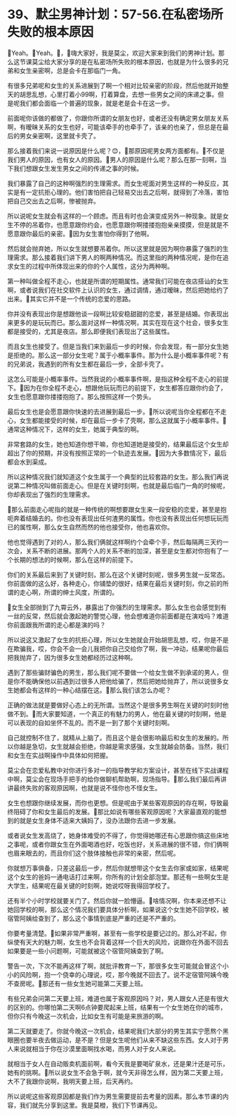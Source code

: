 # 39、默尘男神计划：57-56.在私密场所失败的根本原因

🎼Yeah。🎼Yeah。🎼，🎼嗨大家好，我是莫尘，欢迎大家来到我们的男神计划。那么这节课莫尘给大家分享的是在私密场所失败的根本原因，也就是为什么很多的兄弟和女生亲密啊，总是会卡在那临门一角。

有很多兄弟呢和女生的关系进展到了啊一个相对比较亲密的阶段，然后他就开始整天的胡思乱想，心里打着小99啊，打着算盘，去想一些男女之间的床递之事。但是呢我们都会面临一个普遍的现象，就是老是会卡在这一步。

前面呢你该做的都做了，你跟你所谓的女朋友也好，或者还没有确定男女朋友关系啊，有暧昧关系的女生也好，可能该牵手的也牵手了，该亲的也亲了，但总是在最后的男女亲密啊，这里就卡壳了。

那么接着我们来说一说原因是什么呢？😊，🎼那原因呢男女两方面都有。🎼不仅是我们男人的原因，也有女人的原因。🎼男人的原因是什么呢？那么在那一刻啊，当下我们想跟女生发生男女之间的传递之事的时候。

我们暴露了自己的这种啊强烈的生理需求。而女生呢面对男生这样的一种反应，其实是有一定抗拒心理的。他们害怕把自己轻易交出去之后啊，就得到了冷落，害怕把自己交出去之后啊，惨被抛弃。

所以说呢女生就会有这样的一个顾虑。而且有时也会演变成另外一种现象。就是女生不停的吊着你，也愿意跟你约会，也愿意跟你啊搂搂抱抱亲亲摸摸，但是就是不愿意跟你最后的亲密。🎼因为女生害怕你得到了他啊。

然后就会抛弃她，所以女生就想要吊着你。所以这里就是因为啊你暴露了强烈的生理需求。那么接着我们讲下男人的啊两种情况。而这里指的两种情况呢，是你在追求女生的过程中所体现出来的你的个人属性，这分为两种啊。

第一种叫做全程不走心，也就是所谓的短期属性。通常我们可能在夜店搭讪的女生啊，或者说我们在社交软件上认识的女生，通过调情，通过暧昧，然后把她给约了出来。🎼其实它并不是一个传统的恋爱的思路。

你并没有表现出你是想跟他谈一段啊比较安稳甜甜的恋爱，甚至是结婚。你表现出来更多的是玩玩而已。那么面对这样一种情况啊，其实在现在这个社会，很多女生都是接受的，尤其是夜店。那么即便我们表现出了这些属性。

而且女生也接受了。但是当我们来到最后一步的时候，你会发现，有一部分女生她是拒绝的。那么这一部分女生呢？属于小概率事件。那为什么是小概率事件呢？有的兄弟说，我遇到的所有女生都在最后一步，全部卡壳了。

这怎么可能是小概率事件。当然我说的小概率事件啊，是指这种全程不走心的前提下。🎼因为在你全程不走心，想跟他玩玩而已的前提下，女生都答应跟你约会了，女生也愿意跟你搂搂抱抱了。那么按照这样一个势头。

最后女生也是会愿意跟你快速的去进展到最后一步。🎼所以说呢当你全程都在不走心，女生都能接受的时候，却在最后一步卡了壳啊，那么这就属于小概率事件。🎼通常这种情况下，这样的女生，她属于典型的啊。

非常套路的女生，她也知道你想干嘛，你也知道她是接受的，结果最后这个女生却超出了你的预期，并没有按照正常的一个轨迹去发展。🎼因为大多数情况下，最后都会水到渠成。

所以这种情况我们就知道这个女生属于一个典型的比较套路的女生。那么我们再说说第二种情况叫做前面走心。但是在关键时刻啊，也就是最后临门一角的时候呢，你却表现出了强烈的生理需求。

🎼那么前面走心呢指的就是一种传统的啊想要跟女生来一段安稳的恋爱，甚至是抱呃奔着结婚去的。你也没有表现出任何渣男的属性。你也没有表现出任何想玩玩而已的属性啊，那么女生自然而然的他也接受你，他也喜欢你。

他也觉得遇到了对的人，那么我们俩就这样啊约个会牵个手，然后每隔两三天约一次会，关系不断的进展。那两个人的关系不断的加深，甚至是女生都对你抱有了一个长期的想法的时候啊，那么在这样的前提下。

你们的关系最后来到了关键时刻，那么在这个关键时刻呢，很多男生就一反常态。你前面做的这么好，各种走心，你铺垫的很好，结果在最后关键时刻，你之前的所谓的走心啊，所谓的绅士风度，所谓的。

🎼女生全部抛到了九霄云外，暴露出了你强烈的生理需求。那么女生也会感觉到有一丝的反常，然后就会激起她的警觉心理，他会想难道你前面都是在演戏吗？难道你前面跟我所谓的走心都是演的吗？

所以说这又激起了女生的抗拒心理，所以女生她就会开始胡思乱想，哎，你是不是在欺骗我，哎，你会不会一会儿我把你自己交给你了啊，我一冲动，结果呢你最后把我抛弃了，因为很多女生她都经历过这种啊。

遇到了那些骗财骗色的男生，那么我们呢不要做一个给女生做不到承诺的男人，但是你不能确保他以前遇到过很多人把他给骗了，然后把她给抛弃了，所以说很多女生她都会有这样的一种心结摆在这。🎼那么我们该怎么办呢？

正确的做法就是要做好心态上的无所谓。当然这个是很多男生啊在关键的时刻时他做不到。🎼而大家要知道，一个真正的有魅力的男人，他在最关键的时刻啊，他是可以表现的自如坐怀不乱的。而不是一到了那个关键时刻啊。

自己就控制不住了，就精从上脑了。而且这个是会很影响最后和女生的发展的。所以你越是急切，女生就越会拒绝，你越是需求感强，女生就越会防备。当然，我们和女生在实战啊操作中具体如何把握。

莫尘会在恋爱私教中对你进行多对一的指导教学和方案设计，甚至在线下实战课程中啊，莫尘会在现场手把手的给你做聊机帮助啊，现场指导。🎼那么我们最后再讲讲最终失败的客观原因啊，也就是说不怪你也不怪女生。

女生也想跟你继续发展，而你也更想。但是呢由于某些客观原因的存在啊，导致最终阻碍了你和女生最后的发展。🎼那比如说有哪些客观原因呢？大家最直观的能想到的就是女生身体不适来大姨妈了，没办法跟你去进一步发展。

或者说女生发高烧了，她身体难受的不得了，你觉得她哪还有心思跟你搞这些床地之事呢，或者你跟女生在外面喝酒也好，吃饭也好，关系进展的很不错，你们俩啊也眉来眼去的，而且你们这个肢体接触也非常的亲密，然后呢。

你就想万事俱备，只差这最后一步，然后你就想带这个女生去你家或如家，结果呢这个女生的爸妈一通电话打过来啊，你所有的计划全部泡堂。那还有一些啊女生是大学生，结果呢在最关键的时刻啊，她说哎呀我得回学校了。

还有半个小时学校就要关门了。然后你就一脸懵逼。🎼啥情况啊，你本来还想不让她回学校的啊，那么这个情况我们要具体分析啊，如果说这个女生她不回学校，被宿管阿姨给查到了，那么这个事情到底是严重的还是不严重的。

你要考量清楚。🎼如果非常严重啊，甚至有一些学校是要记过的。那么对不起，你纵使有天大的魅力啊，女生也不会背着这样一个巨大的风险，说跟你在外面不回去如果要是一些小问题啊，可能就被这个宿管阿姨查到了啊。

警告一次，下次不能再这样了啊，就批评教育一下，那很多女生可能就会冒这个小小的风险啊，抱一个侥幸的心理说，哎，那今晚就不回去了。说不定宿管阿姨今晚不查房呢。🎼那还有一些女生她可能第二天要上班。

有些兄弟会问第二天要上班，难道也属于客观原因吗？对，男人跟女人还是有很大的区别的。你哪怕第二天啊6点钟要爬起来上班，结果有一个女生她在你的城市，但你只有今晚这一次机会，比如女生有可能是来旅游的啊。

第二天就要走了。你就今晚这一次机会，结果呢我们大部分的男生其实宁愿熬个黑眼圈也要半夜去做运动，是不是？但是女生呢他们从来不缺这些东西。女人对于男人来说就相当于你在沙漠里面啊找水喝，而男人对于女人来说。

就相当于女人在自动贩卖机面前啊，看今天我是要喝矿泉水，还是果汁还是可乐，她有的挑啊。🎼所以说女生不会急于啊，就今天非得怎么样，因为第二天要上班，大不了我跟你说啊，我明天要上班，后天再约。

所以说呢这些客观原因都是我们作为男生需要提前去考量的因素。那么本节课的内容，我们就先分享到这里。我是莫橙，我们下节课再见。

